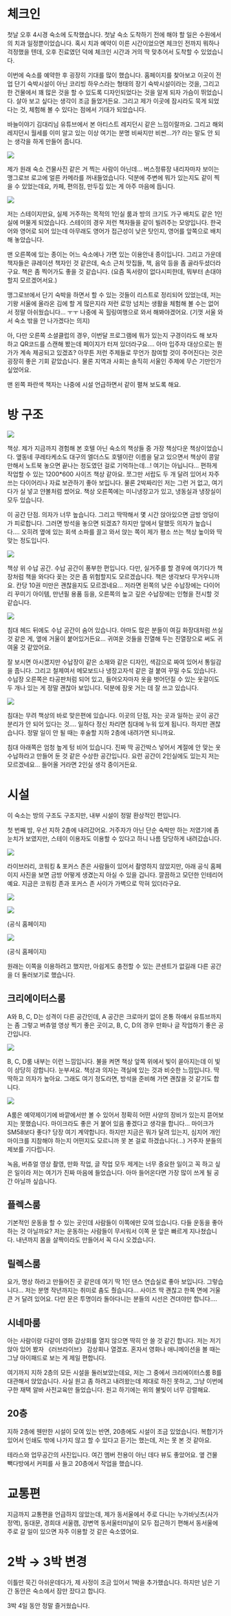 # 체크인 

첫날 오후 4시경 숙소에 도착했습니다. 첫날 숙소 도착하기 전에 해야 할 일은 수원에서의 치과 일정뿐이었습니다. 혹시 치과 예약이 이른 시간이었으면 체크인 전까지 뭐하나 걱정했을 텐데, 오후 진료였던 덕에 체크인 시간과 거의 딱 맞추어서 도착할 수 있었습니다. 

이번에 숙소를 예약한 후 굉장히 기대를 많이 했습니다. 홈페이지를 찾아보고 이곳이 전업 단기 숙박시설이 아닌 코리빙 하우스라는 형태의 장기 숙박시설이라는 것을, 그리고 한 건물에서 꽤 많은 것을 할 수 있도록 디자인되었다는 것을 알게 되자 가슴이 뛰었습니다. 살아 보고 싶다는 생각이 조금 들었거든요. 그리고 제가 이곳에 잠시라도 묵게 되었다는 것, 체험해 볼 수 있다는 점에서 기대가 되었습니다. 

바늘이야기 김대리님 유튜브에서 본 아티스트 레지던시 같은 느낌이랄까요. 그리고 해외 레지던시 월세를 이미 알고 있는 이상 여기는 분명 비싸지만 비싼...가? 라는 말도 안 되는 생각을 하게 만들어 줍니다. 

![](./assets/blog/mangrove-1.png)

제가 원래 숙소 건물사진 같은 거 찍는 사람이 아닌데... 버스정류장 내리자마자 보이는 맹그로브 로고에 얼른 카메라를 꺼내들었습니다. 덕분에 주변에 뭐가 있는지도 같이 찍을 수 있었는데요, 카페, 편의점, 만두집 있는 게 아주 마음에 듭니다.

![](./assets/blog/mangrove-2.png)

저는 스테이지만요, 실제 거주하는 목적의 1인실 룸과 방의 크기도 가구 배치도 같은 1인실에 머물게 되었습니다. 스테이의 경우 저런 책자들을 같이 빌려주는 모양입니다. 한국어와 영어로 되어 있는데 아무래도 영어가 접근성이 낮은 탓인지, 영어를 앞쪽으로 배치해 놓았습니다. 

맨 오른쪽에 있는 종이는 어느 숙소에나 가면 있는 이용안내 종이입니다. 그리고 가운데 책자들은 큐레이션 책자인 것 같은데, 숙소 근처 맛집들, 책, 음악 등을 좀 골라두셨더라구요. 책은 좀 찍어가도 좋을 것 같습니다. (요즘 독서량이 없다시피한데, 뭐부터 손대야 할지 모르겠어서요.) 

맹그로브에서 단기 숙박을 하면서 할 수 있는 것들이 리스트로 정리되어 있었는데, 저는 기왕 서울에 올라온 김에 할 게 많은지라 저런 로망 넘치는 생활을 체험해 볼 수는 없어서 정말 아쉬웠습니다... ㅜㅜ 나중에 꼭 힐링여행으로 와서 해봐야겠어요. (기껏 서울 와서 숙소 밖을 안 나가겠다는 의지)  

아, 다만 오른쪽 소셜클럽의 경우, 이번달 프로그램에 뭐가 있는지 구경이라도 해 보자 하고 QR코드를 스캔해 봤는데 페이지가 터져 있더라구요.... 아마 입주자 대상으로는 뭔가가 계속 제공되고 있겠죠? 아무튼 저런 주제들로 무언가 참여할 것이 주어진다는 것은 굉장히 좋은 기회 같았습니다. 물론 지역과 사회는 솔직히 서울인 주제에 무슨 기만인가 싶었어요. 

맨 왼쪽 파란색 책자는 나중에 시설 언급하면서 같이 펼쳐 보도록 해요. 

# 방 구조

![](./assets/blog/mangrove-3.png)

책상. 제가 지금까지 경험해 본 호텔 아닌 숙소의 책상들 중 가장 책상다운 책상이었습니다. 옆동네 쿠레타케소도 대구의 엘더스도 호텔이란 이름을 달고 있으면서 책상이 콩알만해서 노트북 놓으면 끝나는 정도였던 걸로 기억하는데...! 여기는 아닙니다... 편하게 작업할 수 있는 1200*600 사이즈 책상 같아요. 쪼그만 서랍도 두 개 달려 있어서 자주 쓰는 다이어리나 자료 보관하기 좋아 보입니다. 물론 2박짜리인 저는 그런 거 없고, 여기다가 실 넣고 얀볼처럼 썼어요. 책상 오른쪽에는 미니냉장고가 있고, 냉동실과 냉장실이 모두 있습니다. 

이 공간 단점. 의자가 너무 높습니다. 그리고 딱딱해서 몇 시간 앉아있으면 금방 엉덩이가 피로합니다. 그러면 방석을 놓으면 되겠죠? 하지만 앞에서 말했듯 의자가 높습니다.... 오히려 옆에 있는 회색 소파를 끌고 와서 앉는 쪽이 제가 평소 쓰는 책상 높이와 딱 맞는 정도입니다. 

![](./assets/blog/mangrove-5.png)

책상 위 수납 공간. 수납 공간이 풍부한 편입니다. 다만, 실거주를 할 경우에 여기다가 책장처럼 책을 와다다 꽂는 것은 좀 위험할지도 모르겠습니다. 책은 생각보다 무거우니까요. 칸당 10권 미만은 괜찮을지도 모르겠네요... 저라면 왼쪽의 낮은 수납장에는 다이어리 꾸미기 아이템, 만년필 용품 등을, 오른쪽의 높고 깊은 수납장에는 인형을 전시할 것 같습니다. 

![](./assets/blog/mangrove-6.png)

침대 헤드 뒤에도 수납 공간이 숨어 있습니다. 아마도 많은 분들이 여길 화장대처럼 쓰실 것 같은 게, 옆에 거울이 붙어있거든요... 귀여운 것들을 진열해 두는 진열장으로 써도 귀여울 것 같았어요. 

잘 보시면 아시겠지만 수납장이 같은 소재와 같은 디자인, 색감으로 짜여 있어서 통일감을 줍니다. 그리고 철제여서 메모보드나 냉장고자석 같은 걸 붙여 꾸밀 수도 있습니다. 수납장 오른쪽은 타공판처럼 되어 있고, 들어오자마자 옷을 벗어던질 수 있는 옷걸이도 두 개나 있는 게 정말 괜찮아 보입니다. 덕분에 잠옷 거는 데 잘 쓰고 있습니다. 

![](./assets/blog/mangrove-4.png)

침대는 무려 책상의 바로 맞은편에 있습니다. 이곳의 단점, 자는 곳과 일하는 곳이 공간분리가 안 되어 있다는 것.... 일하다 정신 차리면 침대에 누워 있게 됩니다. 하지만 괜찮습니다. 정말 일이 안 될 때는 후술할 지하 2층에 내려가면 되니까요.

침대 아래쪽은 엄청 높게 텅 비어 있습니다. 진짜 딱 공간박스 넣어서 계절에 안 맞는 옷 수납하라고 만들어 둔 것 같은 수상한 공간입니다. 요런 공간이 2인실에도 있는지 저는 모르겠네요... 들어올 거라면 2인실 생각 중이거든요. 

# 시설

이 숙소는 방의 구조도 구조지만, 내부 시설이 정말 환상적인 편입니다.

첫 번째 밤, 우선 지하 2층에 내려갔어요. 거주자가 아닌 단순 숙박만 하는 저였기에 좀 눈치가 보였지만, 스테이 이용자도 이용할 수 있다고 하니 나름 당당하게 내려갔습니다. 

![](./assets/blog/mangrove-7.png)

라이브러리, 코워킹 & 포커스 존은 사람들이 있어서 촬영하지 않았지만, 아래 공식 홈페이지 사진을 보면 금방 어떻게 생겼는지 아실 수 있을 겁니다. 깔끔하고 모던한 인테리어예요. 지금은 코워킹 존과 포커스 존 사이가 가벽으로 막혀 있더라구요. 

![](./assets/blog/mangrove-8.png)

![](https://mangrove.city/wp-content/uploads/2021/04/20210722_072547.jpg)

(공식 홈페이지)

![](https://mangrove.city/wp-content/uploads/2021/04/20210722_072551.jpg)

(공식 홈페이지)

원래는 이쪽을 이용하려고 했지만, 아쉽게도 충전할 수 있는 콘센트가 없길래 다른 공간을 더 둘러보기로 했습니다. 

## 크리에이터스룸 

A와 B, C, D는 성격이 다른 공간인데, A 공간은 크로마키 없이 온통 하얘서 유튜브까지는 좀 그렇고 버츄얼 영상 찍기 좋은 곳이고, B, C, D의 경우 만화나 글 작업하기 좋은 공간입니다. 

![](./assets/blog/mangrove-9.png)

B, C, D룸 내부는 이런 느낌입니다. 불을 켜면 책상 앞쪽 위에서 빛이 쏟아지는데 이 빛이 상당히 강합니다. 눈부셔요. 책상과 의자는 객실에 있는 것과 비슷한 느낌입니다. 딱딱하고 의자가 높아요. 그래도 여기 정도라면, 방석을 준비해 가면 괜찮을 것 같기도 합니다.  

![](https://mangrove.city/wp-content/uploads/2021/04/20210722_072604.jpg)

A룸은 예약제이기에 바깥에서만 볼 수 있어서 정확히 어떤 사양의 장비가 있는지 뜯어보지는 못했습니다. 마이크라도 좋은 거 붙어 있음 좋겠다고 생각을 합니다... 마이크가 SM58보다 좋다? 당장 여기 계약합니다. 하지만 지금은 뭐가 달려 있는지, 심지어 개인 마이크를 지참해야 하는지 어떤지도 모르니까 못 본 걸로 하겠습니다(...) 거주자 분들의 제보를 기다립니다. 

녹음, 버츄얼 영상 촬영, 만화 작업, 글 작업 모두 제게는 너무 중요한 일이고 꼭 하고 싶은 일이라 저는 여기가 진짜 마음에 들었습니다. 아마 들어온다면 가장 많이 쓰게 될 공간 아닐까 싶습니다.  

## 플렉스룸 

기본적인 운동을 할 수 있는 곳인데 사람들이 이쪽에만 모여 있습니다. 다들 운동을 좋아하는 것 아닐까요? 저는 운동하는 사람들이 무서워서 이쪽 문 앞은 빠르게 지나쳤습니다. 내년까지 몸을 살짝이라도 만들어서 꼭 다시 오겠습니다. 

## 릴렉스룸 

요가, 명상 하라고 만들어진 곳 같은데 여기 딱 1인 댄스 연습실로 좋아 보입니다. 그렇습니다... 저는 분명 작년까지는 취미로 춤도 췄습니다... 사이즈 딱 괜찮고 한쪽 면에 거울 큰 거 달려 있어요. 다만 문은 투명이라 돌아다니는 분들의 시선은 견뎌야만 합니다....  

## 시네마룸 

아는 사람이랑 다같이 영화 감상회를 열지 않으면 딱히 안 쓸 것 같긴 합니다. 저는 저기 앉아 있어 봤자 《러브라이브》 감상회나 열겠죠. 혼자서 영화나 애니메이션을 볼 때는 그냥 아이패드로 보는 게 제일 편합니다. 

여기까지 지하 2층의 모든 시설을 둘러보았는데요, 저는 그 중에서 크리에이터스룸 B를 대관해서 앉았습니다. 사실 원고 좀 하려고 내려왔는데 제대로 하진 못하고, 그냥 이번에 구한 재택 알바 사전교육만 들었습니다. 원고 하기에는 위의 불빛이 너무 강렬해요. 

## 20층 

지하 2층에 웬만한 시설이 모여 있는 반면, 20층에도 시설이 조금 있었습니다. 복합기가 있어서 인쇄도 밖에 나가지 않고 할 수 있다고 듣기는 했는데, 저는 못 본 것 같아요. 

테라스와 업무공간의 사진입니다. 여긴 멤버 전용이 아닌 데다 뷰도 좋았어요. 옆 건물 빽다방에서 커피를 사 들고 20층에서 작업을 했습니다.  

# 교통편

지금까지 교통편을 언급하지 않았는데, 제가 동서울에서 주로 다니는 누가바닛츠(사가정역), 동대문, 경희대 서울캠, 강변역 동서울터미널이 모두 접근하기 편해서 동서울에 주로 갈 일이 있으면 자주 이용할 것 같은 숙소였어요. 

# 2박 → 3박 변경 

이틀만 묵긴 아쉬운데다가, 제 사정이 조금 있어서 1박을 추가했습니다. 하지만 남은 기간 동안은 숙소에서 잠만 잤다고 합니다. 

3박 4일 동안 정말 즐거웠습니다.